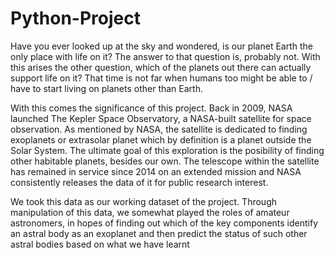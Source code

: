 # Python-Project
Have you ever looked up at the sky and wondered, is our planet Earth the only place with life on it? The answer to that question is, probably not. With this arises the other question, which of the planets out there can actually support life on it? That time is not far when humans too might be able to / have to start living on planets other than Earth.

With this comes the significance of this project. Back in 2009, NASA launched The Kepler Space Observatory, a NASA-built satellite for space observation. As mentioned by NASA, the satellite is dedicated to finding exoplanets or extrasolar planet which by definition is a planet outside the Solar System. The ultimate goal of this exploration is the posibility of finding other habitable planets, besides our own. The telescope within the satellite has remained in service since 2014 on an extended mission and NASA consistently releases the data of it for public research interest.

We took this data as our working dataset of the project. Through manipulation of this data, we somewhat played the roles of amateur astronomers, in hopes of finding out which of the key components identify an astral body as an exoplanet and then predict the status of such other astral bodies based on what we have learnt
